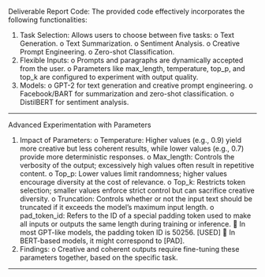 Deliverable Report
Code:
The provided code effectively incorporates the following functionalities:
1.	Task Selection: Allows users to choose between five tasks:
o	Text Generation.
o	Text Summarization.
o	Sentiment Analysis.
o	Creative Prompt Engineering.
o	Zero-shot Classification.
2.	Flexible Inputs:
o	Prompts and paragraphs are dynamically accepted from the user.
o	Parameters like max_length, temperature, top_p, and top_k are configured to experiment with output quality.
3.	Models:
o	GPT-2 for text generation and creative prompt engineering.
o	Facebook/BART for summarization and zero-shot classification.
o	DistilBERT for sentiment analysis.
________________________________________
Advanced Experimentation with Parameters
1.	Impact of Parameters:
o	Temperature: Higher values (e.g., 0.9) yield more creative but less coherent results, while lower values (e.g., 0.7) provide more deterministic responses.
o	Max_length: Controls the verbosity of the output; excessively high values often result in repetitive content.
o	Top_p: Lower values limit randomness; higher values encourage diversity at the cost of relevance.
o	Top_k: Restricts token selection; smaller values enforce strict control but can sacrifice creative diversity.
o	Truncation: Controls whether or not the input text should be truncated if it exceeds the model’s maximum input length.
o	pad_token_id: Refers to the ID of a special padding token used to make all inputs or outputs the same length during training or inference.
	In most GPT-like models, the padding token ID is 50256. [USED]
	In BERT-based models, it might correspond to [PAD].
2.	Findings:
o	Creative and coherent outputs require fine-tuning these parameters together, based on the specific task.
________________________________________
